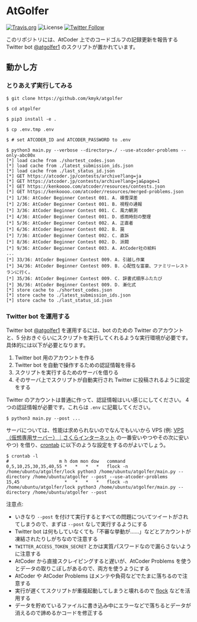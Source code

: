 # AtGolfer

[![Travis.org](https://img.shields.io/travis/kmyk/atgolfer.svg)](https://travis-ci.org/kmyk/atgolfer)
![License](https://img.shields.io/github/license/kmyk/atgolfer.svg)
[![Twitter Follow](https://img.shields.io/twitter/follow/atgolfer1.svg?style=social)](https://twitter.com/intent/follow?screen_name=atgolfer1)

このリポジトリには、AtCoder 上でのコードゴルフの記録更新を報告する Twitter bot [@atgolfer1](https://twitter.com/atgolfer1) のスクリプトが置かれています。

## 動かし方

### とりあえず実行してみる

``` console
$ git clone https://github.com/kmyk/atgolfer

$ cd atgolfer

$ pip3 install -e .

$ cp .env.tmp .env

$ # set ATCODER_ID and ATCODER_PASSWORD to .env

$ python3 main.py --verbose --directory=./ --use-atcoder-problems --only-abc00x
[*] load cache from ./shortest_codes.json
[*] load cache from ./latest_submission_ids.json
[*] load cache from ./last_status_id.json
[*] GET https://atcoder.jp/contests/archive?lang=ja
[*] GET https://atcoder.jp/contests/archive?lang=ja&page=1
[*] GET https://kenkoooo.com/atcoder/resources/contests.json
[*] GET https://kenkoooo.com/atcoder/resources/merged-problems.json
[*] 1/36: AtCoder Beginner Contest 001. A. 積雪深差
[*] 2/36: AtCoder Beginner Contest 001. B. 視程の通報
[*] 3/36: AtCoder Beginner Contest 001. C. 風力観測
[*] 4/36: AtCoder Beginner Contest 001. D. 感雨時刻の整理
[*] 5/36: AtCoder Beginner Contest 002. A. 正直者
[*] 6/36: AtCoder Beginner Contest 002. B. 罠
[*] 7/36: AtCoder Beginner Contest 002. C. 直訴
[*] 8/36: AtCoder Beginner Contest 002. D. 派閥
[*] 9/36: AtCoder Beginner Contest 003. A. AtCoder社の給料
...
[*] 33/36: AtCoder Beginner Contest 009. A. 引越し作業
[*] 34/36: AtCoder Beginner Contest 009. B. 心配性な富豪、ファミリーレストランに行く。
[*] 35/36: AtCoder Beginner Contest 009. C. 辞書式順序ふたたび
[*] 36/36: AtCoder Beginner Contest 009. D. 漸化式
[*] store cache to ./shortest_codes.json
[*] store cache to ./latest_submission_ids.json
[*] store cache to ./last_status_id.json
```

### Twitter bot を運用する

Twitter bot [@atgolfer1](https://twitter.com/atgolfer1) を運用するには、bot のための Twitter のアカウントと、5 分おきぐらいにスクリプトを実行してくれるような実行環境が必要です。
具体的には以下が必要となります。

1.  Twitter bot 用のアカウントを作る
1.  Twitter bot を自動で操作するための認証情報を得る
1.  スクリプトを実行するためのサーバを借りる
1.  そのサーバ上でスクリプトが自動実行され Twitter に投稿されるように設定をする

Twitter のアカウントは普通に作って、認証情報はいい感じにしてください。
4 つの認証情報が必要です。これらは `.env` に記載してください。

``` console
$ python3 main.py --post ...
```

サーバについては、性能は求められないのでなんでもいいから VPS (例: [VPS（仮想専用サーバー）｜さくらインターネット](https://vps.sakura.ad.jp/) の一番安いやつやその次に安いやつ) を借り、[crontab](https://ja.wikipedia.org/wiki/Crontab) に以下のような設定をするのがよいでしょう。

``` console
$ crontab -l
#                   m h dom mon dow   command
0,5,10,25,30,35,40,55 *   *   *   *   flock -n /home/ubuntu/atgolfer/lock python3 /home/ubuntu/atgolfer/main.py --directory /home/ubuntu/atgolfer --post --use-atcoder-problems
15,45                 *   *   *   *   flock -n /home/ubuntu/atgolfer/lock python3 /home/ubuntu/atgolfer/main.py --directory /home/ubuntu/atgolfer --post
```

注意点:

-   いきなり `--post` を付けて実行するとすべての問題についてツイートがされてしまうので、まずは `--post` なしで実行するようにする
-   Twitter bot は何もしていなくても「不審な挙動が……」などとアカウントが凍結されたりしがちなので注意する
-   `TWITTER_ACCESS_TOKEN_SECRET` とかは実質パスワードなので漏らさないように注意する
-   AtCoder から直接スクレイピングすると遅いが、AtCoder Problems を使うとデータの取りこぼしがあるので、両方を使うようにする
-   AtCoder や AtCoder Problems はメンテや負荷などでたまに落ちるので注意する
-   実行が遅くてスクリプトが重複起動してしまうと壊れるので [flock](https://linuxjm.osdn.jp/html/util-linux/man1/flock.1.html) などを活用する
-   データを貯めているファイルに書き込み中にエラーなどで落ちるとデータが消えるので諦めるかコードを修正する
